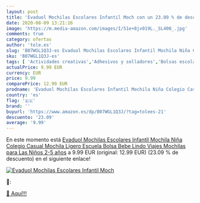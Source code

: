 ```yaml
---
layout: post
title: 'Evaduol Mochilas Escolares Infantil Moch con un 23.09 % de descuento'
date: 2020-08-09 13:21:16
image: 'https://m.media-amazon.com/images/I/51e+8jv019L._SL400_.jpg'
comments: true
category: ofertas
author: 'tole.es'
slug: 'B07WGL1Q3J-es Evaduol Mochilas Escolares Infantil Mochila Niña Colegio...'
sku: 'B07WGL1Q3J-es'
tags: [ 'Actividades creativas','Adhesivos y selladores','Bolsas escolares','Bricolaje y herramientas','Cuchillos de cocina','Equipaje','Ferretería','Hogar y cocina','Juegos de cuchillos de cocina','Juguetes','Juguetes y juegos','Lápices de colores para niños','Material de escritura y dibujo para niños','Mochilas, estuches y sets escolares','Pegamentos instantáneos','Utensilios de cocina','mochila', ]
actualPrice: 9.99 EUR
currency: EUR
price: 9.99
comparePrice: 12.99 EUR
prodname: 'Evaduol Mochilas Escolares Infantil Mochila Niña Colegio Casual Mochila Ligero Escuela Bolsa Bebe Lindo Viajes Mochilas para Las Niños 2-5 años'
country: 'es'
flag: '🇪🇸'
brand: ''
buyurl: 'https://www.amazon.es/dp/B07WGL1Q3J/?tag=tolees-21'
descuento: '23.09'
average: '9.99'
---
```


En este momento está [Evaduol Mochilas Escolares Infantil Mochila Niña Colegio Casual Mochila Ligero Escuela Bolsa Bebe Lindo Viajes Mochilas para Las Niños 2-5 años](https://www.amazon.es/dp/B07WGL1Q3J/?tag=tolees-21) a 9.99 EUR (original: 12.99 EUR) (23.09 %  de descuento) en el siguiente enlace!

[![Evaduol Mochilas Escolares Infantil Moch](https://m.media-amazon.com/images/I/51e+8jv019L._SL400_.jpg)](https://www.amazon.es/dp/B07WGL1Q3J/?tag=tolees-21)

🔎:


[🛒 Aquí!!!](https://www.amazon.es/dp/B07WGL1Q3J/?tag=tolees-21)

